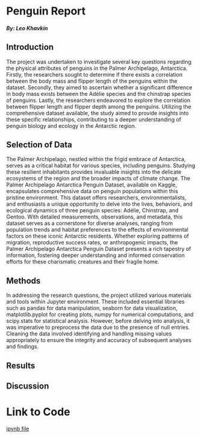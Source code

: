 # Penguin Report
##### By: Leo Khavkin


## Introduction
  

The project was undertaken to investigate several key questions regarding the physical attributes of penguins in the Palmer Archipelago, Antarctica. Firstly, the researchers sought to determine if there exists a correlation between the body mass and flipper length of the penguins within the dataset. Secondly, they aimed to ascertain whether a significant difference in body mass exists between the Adélie species and the chinstrap species of penguins. Lastly, the researchers endeavored to explore the correlation between flipper length and flipper depth among the penguins. Utilizing the comprehensive dataset available, the study aimed to provide insights into these specific relationships, contributing to a deeper understanding of penguin biology and ecology in the Antarctic region.


## Selection of Data

 The Palmer Archipelago, nestled within the frigid embrace of Antarctica, serves as a critical habitat for various species, including penguins. Studying these resilient inhabitants provides invaluable insights into the delicate ecosystems of the region and the broader impacts of climate change. The Palmer Archipelago Antarctica Penguin Dataset, available on Kaggle, encapsulates comprehensive data on penguin populations within this pristine environment. This dataset offers researchers, environmentalists, and enthusiasts a unique opportunity to delve into the lives, behaviors, and ecological dynamics of three penguin species: Adélie, Chinstrap, and Gentoo. With detailed measurements, observations, and metadata, this dataset serves as a cornerstone for diverse analyses, ranging from population trends and habitat preferences to the effects of environmental factors on these iconic Antarctic residents. Whether exploring patterns of migration, reproductive success rates, or anthropogenic impacts, the Palmer Archipelago Antarctica Penguin Dataset presents a rich tapestry of information, fostering deeper understanding and informed conservation efforts for these charismatic creatures and their fragile home.

## Methods

In addressing the research questions, the project utilized various materials and tools within Jupyter environment. These included essential libraries such as pandas for data manipulation, seaborn for data visualization, matplotlib.pyplot for creating plots, numpy for numerical computations, and scipy.stats for statistical analysis. However, before delving into analysis, it was imperative to preprocess the data due to the presence of null entries. Cleaning the data involved identifying and handling missing values appropriately to ensure the integrity and accuracy of subsequent analyses and findings.


## Results

## Discussion 

# Link to Code

[ipynb file](https://jupyter.cs.wit.edu/user/khavkinl/notebooks/Penguin.ipynb)

